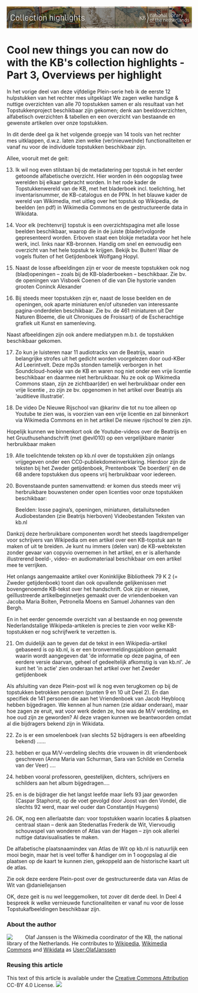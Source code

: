 ![Banner](https://raw.githubusercontent.com/KBNLwikimedia/KBCollectionHighlights/main/banners/KBTopstukkenBannerWikimedia_EN.jpg)
# Cool new things you can now do with the KB's collection highlights - Part 3, Overviews per highlight

In het vorige deel van deze vijfdelige Plein-serie heb ik de eerste 12 hulpstukken van het rechter mes uitgeklapt We zagen welke handige & nuttige overzichten van alle 70 topstukken samen er als resultaat van het Topstukkenproject beschikbaar zijn gekomen; denk aan beeldoverzichten, alfabetisch overzichten & tabellen en een overzicht van bestaande en gewenste artikelen over onze topstukken.

In dit derde deel ga ik het volgende groepje van 14 tools van het rechter mes uitklappen, d.w.z. laten zien welke (ver)nieuwe(nde) functionaliteiten er vanaf nu voor de individuele topstukken beschikbaar zijn.

Allee, vooruit met de geit:

13) Ik wil nog even stilstaan bij de metadatering per topstuk in het eerder getoonde alfabetische overzicht. Hier worden in één oogopslag twee werelden bij elkaar gebracht worden. In het rode kader de Topstukkenwereld van de KB, met het bladerboek incl. toelichting, het inventarisnummer, de KB-catalogus en de PPN. In het blauwe kader de wereld van Wikimedia, met uitleg over het topstuk op Wikipedia, de beelden (en pdf) in Wikimedia Commons en de gestructureerde data in Wikidata.

14) Voor elk (rechtenvrij) topstuk is een overzichtspagina met alle losse beelden beschikbaar, waarop die in de juiste (blader)volgorde gepresenteerd worden. Erboven staat een blokje metadata voor het hele werk, incl. links naar KB-bronnen. Handig om snel en eenvoudig een overzicht van het hele topstuk te krijgen. Bekijk bv. Buiten! Waar de vogels fluiten of het Getijdenboek Wolfgang Hopyl.

15) Naast de losse afbeeldingen zijn er voor de meeste topstukken ook nog (blad)openingen – zoals bij de KB-bladerboeken – beschikbaar. Zie bv. de openingen van Visboek Coenen of die van Die hystorie vanden grooten Coninck Alexander

16) Bij steeds meer topstukken zijn er, naast de losse beelden en de openingen, ook aparte miniaturen en/of uitsneden van interessante pagina-onderdelen beschikbaar. Zie bv. de 461 miniaturen uit Der Naturen Bloeme, die uit Chroniques de Froissart) of de Escherachtige grafiek uit Kunst en samenleving.

Naast afbeeldingen zijn ook andere mediatypen m.b.t. de topstukken beschikbaar gekomen.

17) Zo kun je luisteren naar 11 audiotracks van de Beatrijs, waarin belangrijke strofes uit het gedicht worden voorgelezen door oud-KBer Ad Leerintvelt. Deze mp3s stonden tamelijk verborgen in het Soundcloud-hoekje van de KB en waren nog niet onder een vrije licentie beschikbaar en daarmee niet herbruikbaar. Nu ze ook op Wikimedia Commons staan, zijn ze zichtbaar(der) en wel herbruikbaar onder een vrije licentie , zo zijn ze bv. opgenomen in het artikel over Beatrijs als ‘auditieve illustratie’.

18) De video De Nieuwe Rijschool van @karinv die tot nu toe alleen op Youtube te zien was, is voorzien van een vrije licentie en zal binnenkort via Wikimedia Commons en in het artikel De nieuwe rijschool te zien zijn.

Hopelijk kunnen we binnenkort ook de Youtube-videos over de Beatrijs en het Gruuthusehandschrift (met @evl010) op een vergelijkbare manier herbruikbaar maken

19) Alle toelichtende teksten op kb.nl over de topstukken zijn onlangs vrijgegeven onder een CC0-publiekdomeinverklaring. Hierdoor zijn de teksten bij het Zweder getijdenboek, Prentenboek 'De boerderij' en de 68 andere topstukken dus opeens vrij herbruikbaar voor iedereen.

20) Bovenstaande punten samenvattend: er komen dus steeds meer vrij herbruikbare bouwstenen onder open licenties voor onze topstukken beschikbaar:

    Beelden: losse pagina’s, openingen, miniaturen, detailuitsneden
    Audiobestanden (zie Beatrijs hierboven)
    Videobestanden
    Teksten van kb.nl

Dankzij deze herbruikbare componenten wordt het steeds laagdrempeliger voor schrijvers van Wikipedia om een artikel over een KB-topstuk aan te maken of uit te breiden. Je kunt nu immers (delen van) de KB-webteksten zonder gevaar van copyvio overnemen in het artikel, en er is allerhande illustrerend beeld-, video- en audiomateriaal beschikbaar om een artikel mee te verrijken.

Het onlangs aangemaakte artikel over Koninklijke Bibliotheek 79 K 2 (= Zweder getijdenboek) toont dan ook opvallende gelijkenissen met bovengenoemde KB-tekst over het handschrift. Ook zijn er nieuwe, geïllustreerde artikelbeginnetjes gemaakt over de vriendenboeken van Jacoba Maria Bolten, Petronella Moens en Samuel Johannes van den Bergh.

En in het eerder genoemde overzicht van al bestaande en nog gewenste Nederlandstalige Wikipeda-artikelen is precies te zien voor welke KB-topstukken er nog schrijfwerk te verzetten is.

21) Om duidelijk aan te geven dat de tekst in een Wikipedia-artikel gebaseerd is op kb.nl, is er een bronvermeldingssjabloon gemaakt waarin wordt aangegeven dat 'de informatie op deze pagina, of een eerdere versie daarvan, geheel of gedeeltelijk afkomstig is van kb.nl'. Je kunt het 'in actie' zien onderaan het artikel over het Zweder getijdenboek

Als afsluiting van deze Plein-post wil ik nog even terugkomen op bij de topstukken betrokken personen (punten 9 en 10 uit Deel 2). En dan specifiek de 141 personen die aan het Vriendenboek van Jacob Heyblocq hebben bijgedragen. We kennen al hun namen (zie aldaar onderaan), maar hoe zagen ze eruit, wat voor werk deden ze, hoe was de M/V verdeling, en hoe oud zijn ze geworden? Al deze vragen kunnen we beantwoorden omdat al die bijdragers bekend zijn in Wikidata.

22) Zo is er een smoelenboek (van slechts 52 bijdragers is een afbeelding bekend) ……

23) hebben er qua M/V-verdeling slechts drie vrouwen in dit vriendenboek geschreven (Anna Maria van Schurman, Sara van Schilde en Cornelia van der Veer) ….

24) hebben vooral professoren, geestelijken, dichters, schrijvers en schilders aan het album bijgedragen….

25) en is de bijdrager die het langst leefde maar liefs 93 jaar geworden (Caspar Staphorst, op de voet gevolgd door Joost van den Vondel, die slechts 92 werd, maar wel ouder dan Constantijn Huygens)

26) OK, nog een allerlaatste dan: voor topstukken waarin locaties & plaatsen centraal staan – denk aan Stedenatlas Frederik de Wit, Viervoudig schouwspel van wonderen of Atlas van der Hagen – zijn ook allerlei nuttige datavisualisaties te maken.

De alfabetische plaatsnaamindex van Atlas de Wit op kb.nl is natuurlijk een mooi begin, maar het is veel toffer & handiger om in 1 oogopslag al die plaatsen op de kaart te kunnen zien, gekoppeld aan de historische kaart uit de atlas.

Zie ook deze eerdere Plein-post over de gestructureerde data van Atlas de Wit van @daniellejansen

OK, deze geit is nu wel leeggemolken, tot zover dit derde deel. In Deel 4 bespreek ik welke vernieuwde functionaliteiten er vanaf nu voor de losse Topstukafbeeldingen beschikbaar zijn.


### About the author
<img align="left" src="images/389px-Olaf_Janssen_at_GLAM_WIKI_Tel_Aviv_Conference_2018.JPG" width="50"/>

Olaf Janssen is the Wikimedia coordinator of the KB, the national library of the Netherlands. He contributes to
[Wikipedia](https://nl.wikipedia.org/wiki/Wikipedia:GLAM/Koninklijke_Bibliotheek_en_Nationaal_Archief), [Wikimedia Commons](https://commons.wikimedia.org/wiki/Category:Koninklijke_Bibliotheek) and [Wikidata](https://www.wikidata.org/wiki/Wikidata:GLAM/Koninklijke_Bibliotheek_Nederland) as [User:OlafJanssen](https://nl.wikipedia.org/wiki/Gebruiker:OlafJanssen)<br>

### Reusing this article
This text of this article is available under the [Creative Commons Attribution](https://creativecommons.org/licenses/by/4.0/) CC-BY 4.0 License. 
<kbd><img src="images/cc-by.png" width="80"/></kbd>
